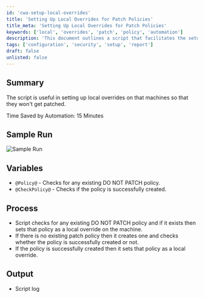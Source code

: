 ```yaml
---
id: 'cwa-setup-local-overrides'
title: 'Setting Up Local Overrides for Patch Policies'
title_meta: 'Setting Up Local Overrides for Patch Policies'
keywords: ['local', 'overrides', 'patch', 'policy', 'automation']
description: 'This document outlines a script that facilitates the setup of local overrides on machines to prevent them from being patched. It details the process of checking for existing policies, creating new ones if necessary, and logging the actions taken. The script aims to save time by automating the management of patch policies.'
tags: ['configuration', 'security', 'setup', 'report']
draft: false
unlisted: false
---
```

## Summary

The script is useful in setting up local overrides on that machines so that they won't get patched.

Time Saved by Automation: 15 Minutes

## Sample Run

![Sample Run](..\..\..\static\img\Local-Override---Create-and-Set-Do-Not-Patch-Policy\image_1.png)

## Variables

- `@Policy@` - Checks for any existing DO NOT PATCH policy.
- `@CheckPolicy@` - Checks if the policy is successfully created.

## Process

- Script checks for any existing DO NOT PATCH policy and if it exists then sets that policy as a local override on the machine.
- If there is no existing patch policy then it creates one and checks whether the policy is successfully created or not.
- If the policy is successfully created then it sets that policy as a local override.

## Output

- Script log


